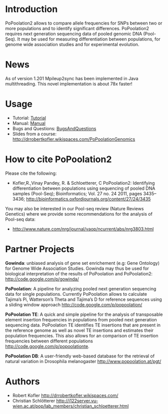 

# Introduction #
PoPoolation2 allows to compare allele frequencies for SNPs between two or more populations and to identify significant differences. PoPoolation2 requires next generation sequencing data of pooled genomic DNA (Pool-Seq). It may be used for measuring differentiation between populations, for genome wide association studies and for experimental evolution.

# News #
As of version 1.201 Mpileup2sync has been implemented in Java multithreading. This novel implementation is about 78x faster!

# Usage #

  * Tutorial: [Tutorial](Tutorial.md)
  * Manual: [Manual](Manual.md)
  * Bugs and Questions: [BugsAndQuestions](BugsAndQuestions.md)
  * Slides from a course: http://drrobertkofler.wikispaces.com/PoPoolationGenomics

# How to cite PoPoolation2 #

Please cite the following:
  * Kofler,R.,Vinay Pandey, R. & Schloetterer, C PoPoolation2: Identifying differentiation between populations using sequencing of pooled DNA samples (Pool-Seq); Bioinformatics; Vol. 27 no. 24 2011, pages 3435–3436; http://bioinformatics.oxfordjournals.org/content/27/24/3435

You may also be interested in our Pool-seq review (Nature Reviews Genetics) where we provide some recommendations for the analysis of Pool-seq data:

  * http://www.nature.com/nrg/journal/vaop/ncurrent/abs/nrg3803.html

# Partner Projects #

**Gowinda**: unbiased analysis of gene set enrichement (e.g: Gene Ontology) for Genome Wide Association Studies. Gowinda may thus be used for biological interpretation of the results of PoPoolation and PoPoolation2:  http://code.google.com/p/gowinda/

**PoPoolation**: A pipeline for analyzing pooled next generation sequencing data for single populations. Currently PoPoolation allows to calculate Tajima’s Pi, Watterson’s Theta and Tajima’s D for reference sequences using a sliding window approach http://code.google.com/p/popoolation/

**PoPoolation TE**: A quick and simple pipeline for the analysis of transposable element insertion frequencies in populations from pooled next generation sequencing data. PoPoolation TE identifies TE insertions that are present in the reference genome as well as novel TE insertions and estimates their population frequencies. This also allows for an comparison of TE insertion frequencies between different populations http://code.google.com/p/popoolationte.

**PoPoolation DB**: A user-friendly web-based database for the retrieval of natural variation in Drosophila melanogaster http://www.popoolation.at/pgt/

# Authors #

  * Robert Kofler http://drrobertkofler.wikispaces.com/
  * Christian Schlötterer http://i122server.vu-wien.ac.at/pop/lab_members/christian_schloetterer.html
